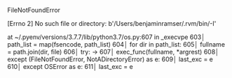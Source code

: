 
  FileNotFoundError

  [Errno 2] No such file or directory: b'/Users/benjaminramser/.rvm/bin/-I'

  at ~/.pyenv/versions/3.7.7/lib/python3.7/os.py:607 in _execvpe
       603│         path_list = map(fsencode, path_list)
       604│     for dir in path_list:
       605│         fullname = path.join(dir, file)
       606│         try:
    →  607│             exec_func(fullname, *argrest)
       608│         except (FileNotFoundError, NotADirectoryError) as e:
       609│             last_exc = e
       610│         except OSError as e:
       611│             last_exc = e
